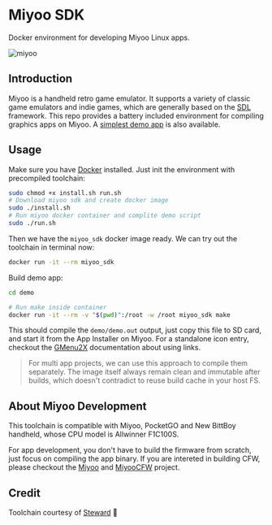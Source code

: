 # Miyoo SDK
Docker environment for developing Miyoo Linux apps.

![miyoo](./miyoo.jpg)

## Introduction
Miyoo is a handheld retro game emulator. It supports a variety of classic game emulators and indie games, which are generally based on the [SDL](https://www.libsdl.org/) framework. This repo provides a battery included environment for compiling graphics apps on Miyoo. A [simplest demo app](./demo) is also available.

## Usage
Make sure you have [Docker](https://www.docker.com/) installed. Just init the environment with precompiled toolchain:

``` bash
sudo chmod +x install.sh run.sh
# Download miyoo sdk and create docker image
sudo ./install.sh
# Run miyoo docker container and complite demo script
sudo ./run.sh
```

Then we have the `miyoo_sdk` docker image ready. We can try out the toolchain in terminal now:

``` bash
docker run -it --rm miyoo_sdk
```

Build demo app:

``` bash
cd demo

# Run make inside container
docker run -it --rm -v "$(pwd)":/root -w /root miyoo_sdk make
```

This should compile the `demo/demo.out` output, just copy this file to SD card, and start it from the App Installer on Miyoo. For a standalone icon entry, checkout the [GMenu2X](https://mtorromeo.github.io/gmenu2x/documentation/) documentation about using links.

> For multi app projects, we can use this approach to compile them separately. The image itself always remain clean and immutable after builds, which doesn't contradict to reuse build cache in your host FS.

## About Miyoo Development
This toolchain is compatible with Miyoo, PocketGO and New BittBoy handheld, whose CPU model is Allwinner F1C100S.

For app development, you don't have to build the firmware from scratch, just focus on compiling the app binary. If you are intereted in building CFW, please checkout the [Miyoo](https://github.com/steward-fu/miyoo) and [MiyooCFW](https://github.com/TriForceX/MiyooCFW) project.

## Credit
Toolchain courtesy of [Steward](https://github.com/steward-fu/) 🏅

